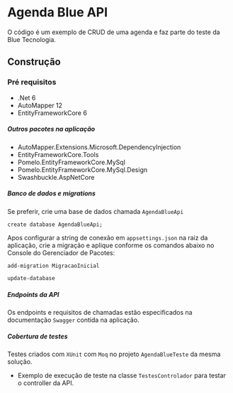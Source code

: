 # Agenda Blue API

O código é um exemplo de CRUD de uma agenda e faz parte do teste da Blue Tecnologia.

## Construção

### Pré requisitos
* .Net 6
* AutoMapper 12
* EntityFrameworkCore 6

##### Outros pacotes na aplicação
* AutoMapper.Extensions.Microsoft.DependencyInjection 
* EntityFrameworkCore.Tools
* Pomelo.EntityFrameworkCore.MySql
* Pomelo.EntityFrameworkCore.MySql.Design
* Swashbuckle.AspNetCore

##### Banco de dados e migrations

Se preferir, crie uma base de dados chamada `AgendaBlueApi`
~~~mysql
create database AgendaBlueApi;
~~~
Apos configurar a string de conexão em `appsettings.json` na raiz da aplicação, crie a migração e aplique conforme os comandos abaixo no Console do Gerenciador de Pacotes:
~~~pm
add-migration MigracaoInicial
~~~

~~~pm
update-database
~~~

##### Endpoints da API
Os endpoints e requisitos de chamadas estão especificados na documentação `Swagger` contida na aplicação.

##### Cobertura de testes
Testes criados com `XUnit` com `Moq` no projeto `AgendaBlueTeste` da mesma solução.
- Exemplo de execução de teste na classe `TestesControlador` para testar o controller da API.
